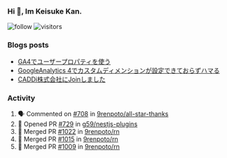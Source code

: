 ### Hi 👋, Im Keisuke Kan.

<!--
**9renpoto/9renpoto** is a ✨ _special_ ✨ repository because its `README.md` (this file) appears on your GitHub profile.

Here are some ideas to get you started:

- 🔭 I’m currently working on ...
- 🌱 I’m currently learning ...
- 👯 I’m looking to collaborate on ...
- 🤔 I’m looking for help with ...
- 💬 Ask me about ...
- 📫 How to reach me: ...
- 😄 Pronouns: ...
- ⚡ Fun fact: ...
-->

![follow](https://img.shields.io/github/followers/9renpoto?label=Follow&style=social)
![visitors](https://komarev.com/ghpvc/?username=9renpoto&label=Profile%20views&color=0e75b6&style=flat)

### Blogs posts

<!-- BLOG-POST-LIST:START -->
- [GA4でユーザープロパティを使う](https://9renpoto.dev/2021/02/21/google-analytics-4-user-properties/)
- [GoogleAnalytics 4でカスタムディメンションが設定できておらずハマる](https://9renpoto.dev/2021/02/13/google-analytics-4/)
- [CADDi株式会社にJoinしました](https://9renpoto.dev/2020/12/05/join/)
<!-- BLOG-POST-LIST:END -->

### Activity

<!--START_SECTION:activity-->
1. 🗣 Commented on [#708](https://github.com/9renpoto/all-star-thanks/issues/708) in [9renpoto/all-star-thanks](https://github.com/9renpoto/all-star-thanks)
2. 💪 Opened PR [#729](https://github.com/g59/nestjs-plugins/pull/729) in [g59/nestjs-plugins](https://github.com/g59/nestjs-plugins)
3. 🎉 Merged PR [#1022](https://github.com/9renpoto/rn/pull/1022) in [9renpoto/rn](https://github.com/9renpoto/rn)
4. 🎉 Merged PR [#1015](https://github.com/9renpoto/rn/pull/1015) in [9renpoto/rn](https://github.com/9renpoto/rn)
5. 🎉 Merged PR [#1009](https://github.com/9renpoto/rn/pull/1009) in [9renpoto/rn](https://github.com/9renpoto/rn)
<!--END_SECTION:activity-->

<!--START_SECTION:waka-->
<!--END_SECTION:waka-->